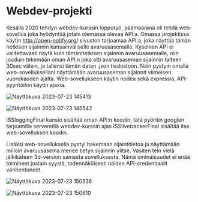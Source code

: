 # Webdev-projekti
Kesällä 2020 tehdyn webdev-kurssin lopputyö, päämääränä oli tehdä web-sovellus joka hyödyntää jotain olemassa olevaa API:a. Omassa projektissa käytin http://open-notify.org/ sivuston tarjoamaa API:a, joka näyttää tämän hetkisen sijainnin kansainväliselle avaruusasemalle. Kyseinen API ei valitettavasti näytä kuin tämänhetkisen sijainnin avaruusasemalle, niin jouduin tekemään oman API:n joka otti avaruusaseman sijainnin talteen 30sec välein, ja tallensi tämän datan .json tiedostoon. Näin pystyin omalla web-sovelluksellani näyttämään avaruusaseman sijainnit viimeisen vuorokauden ajalta.
Web-sovellukseen käytin nodea sekä expressiä, API-pyyntöihin käytin ajaxia.

![Näyttökuva 2023-07-23 145413](https://github.com/arttulepp/Webdev-projekti/assets/140317200/ae65deb3-f294-4cd3-bd0d-5797ef8beef6)

![Näyttökuva 2023-07-23 145542](https://github.com/arttulepp/Webdev-projekti/assets/140317200/6cde5034-f4d6-4069-8451-ad26a77c0643)

ISSloggingFinal kansio sisältää oman API:n koodin, tätä pyöritin googlen tarjoamilla servereillä webdev-kurssin ajan
ISSlivetrackerFinal sisältää itse web-sovelluksen koodin.

Lisäksi web-sovelluksella pystyi hakemaan sijaintitietoa ja näyttämään milloin avaruusasema menee tietyn sijainnin ylitse. Vasiten tein vielä jälkikäteen 3d-version samasta sovelluksesta. Nämä ominaisuudet ei enää toimineet jostain syystä, todennäköisesti näiden API-credentiaalit vanhentuneet.

![Näyttökuva 2023-07-23 150536](https://github.com/arttulepp/Webdev-projekti/assets/140317200/69c30639-957e-47c1-a009-8e47d1c0696f)

![Näyttökuva 2023-07-23 150610](https://github.com/arttulepp/Webdev-projekti/assets/140317200/9607e32f-57f6-4c17-a68f-f443d40cce63)
